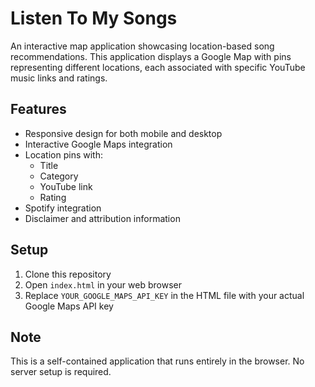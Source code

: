 # Listen To My Songs

An interactive map application showcasing location-based song recommendations. This application displays a Google Map with pins representing different locations, each associated with specific YouTube music links and ratings.

## Features
- Responsive design for both mobile and desktop
- Interactive Google Maps integration
- Location pins with:
  - Title
  - Category
  - YouTube link
  - Rating
- Spotify integration
- Disclaimer and attribution information

## Setup
1. Clone this repository
2. Open `index.html` in your web browser
3. Replace `YOUR_GOOGLE_MAPS_API_KEY` in the HTML file with your actual Google Maps API key

## Note
This is a self-contained application that runs entirely in the browser. No server setup is required.
